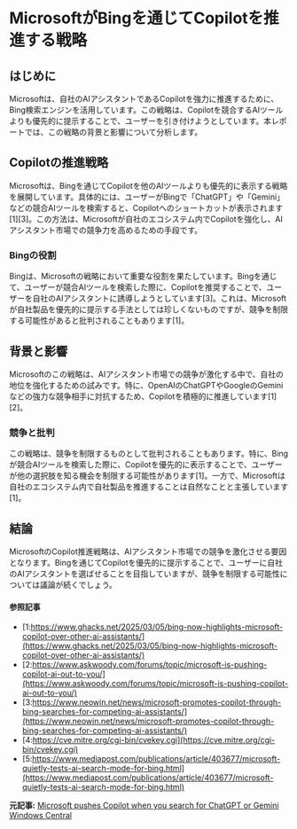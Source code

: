 # MicrosoftがBingを通じてCopilotを推進する戦略

## はじめに

Microsoftは、自社のAIアシスタントであるCopilotを強力に推進するために、Bing検索エンジンを活用しています。この戦略は、Copilotを競合するAIツールよりも優先的に提示することで、ユーザーを引き付けようとしています。本レポートでは、この戦略の背景と影響について分析します。

## Copilotの推進戦略

Microsoftは、Bingを通じてCopilotを他のAIツールよりも優先的に表示する戦略を展開しています。具体的には、ユーザーがBingで「ChatGPT」や「Gemini」などの競合AIツールを検索すると、Copilotへのショートカットが表示されます[1][3]。この方法は、Microsoftが自社のエコシステム内でCopilotを強化し、AIアシスタント市場での競争力を高めるための手段です。

### Bingの役割

Bingは、Microsoftの戦略において重要な役割を果たしています。Bingを通じて、ユーザーが競合AIツールを検索した際に、Copilotを推奨することで、ユーザーを自社のAIアシスタントに誘導しようとしています[3]。これは、Microsoftが自社製品を優先的に提示する手法としては珍しくないものですが、競争を制限する可能性があると批判されることもあります[1]。

## 背景と影響

Microsoftのこの戦略は、AIアシスタント市場での競争が激化する中で、自社の地位を強化するための試みです。特に、OpenAIのChatGPTやGoogleのGeminiなどの強力な競争相手に対抗するため、Copilotを積極的に推進しています[1][2]。

### 競争と批判

この戦略は、競争を制限するものとして批判されることもあります。特に、Bingが競合AIツールを検索した際に、Copilotを優先的に表示することで、ユーザーが他の選択肢を知る機会を制限する可能性があります[1]。一方で、Microsoftは自社のエコシステム内で自社製品を推進することは自然なことと主張しています[1]。

## 結論

MicrosoftのCopilot推進戦略は、AIアシスタント市場での競争を激化させる要因となります。Bingを通じてCopilotを優先的に提示することで、ユーザーに自社のAIアシスタントを選ばせることを目指していますが、競争を制限する可能性については議論が続くでしょう。

#### 参照記事
- [1:https://www.ghacks.net/2025/03/05/bing-now-highlights-microsoft-copilot-over-other-ai-assistants/](https://www.ghacks.net/2025/03/05/bing-now-highlights-microsoft-copilot-over-other-ai-assistants/)
- [2:https://www.askwoody.com/forums/topic/microsoft-is-pushing-copilot-ai-out-to-you/](https://www.askwoody.com/forums/topic/microsoft-is-pushing-copilot-ai-out-to-you/)
- [3:https://www.neowin.net/news/microsoft-promotes-copilot-through-bing-searches-for-competing-ai-assistants/](https://www.neowin.net/news/microsoft-promotes-copilot-through-bing-searches-for-competing-ai-assistants/)
- [4:https://cve.mitre.org/cgi-bin/cvekey.cgi](https://cve.mitre.org/cgi-bin/cvekey.cgi)
- [5:https://www.mediapost.com/publications/article/403677/microsoft-quietly-tests-ai-search-mode-for-bing.html](https://www.mediapost.com/publications/article/403677/microsoft-quietly-tests-ai-search-mode-for-bing.html)


**元記事:** [Microsoft pushes Copilot when you search for ChatGPT or Gemini Windows Central](https://www.windowscentral.com/software-apps/copilot-gets-bolstered-by-bing-microsofts-search-engine-now-promotes-copilot-if-you-search-for-gemini-chatgpt-grok-or-other-ai-tools)